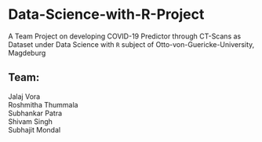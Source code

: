 # Data-Science-with-R-Project
A Team Project on developing COVID-19 Predictor through CT-Scans as Dataset under Data Science with `R` subject of Otto-von-Guericke-University, Magdeburg

## Team:
Jalaj Vora <br>
Roshmitha Thummala <br>
Subhankar Patra <br>
Shivam Singh <br>
Subhajit Mondal <br>
